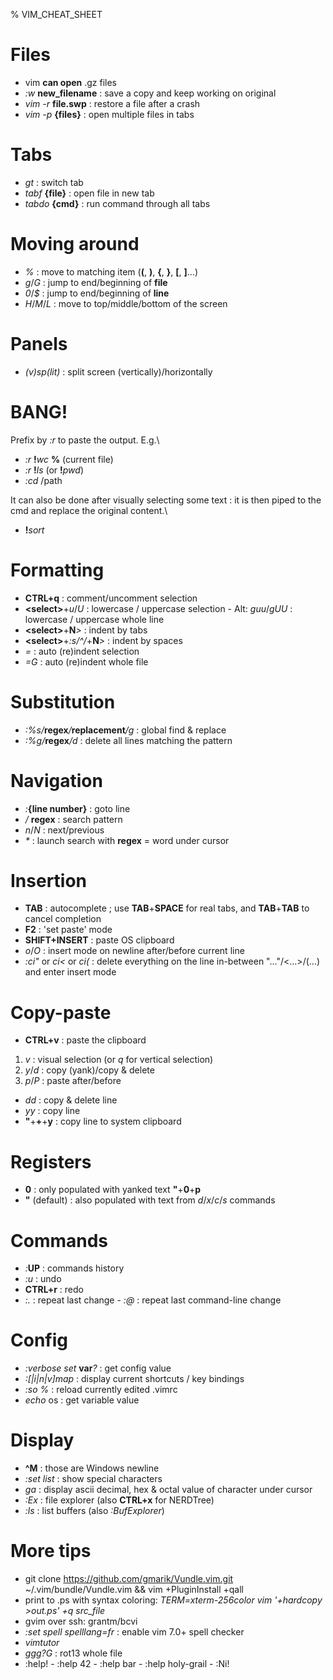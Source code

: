 % VIM_CHEAT_SHEET

Files
=====
- vim __can open__ .gz files
- *:w* __new_filename__ : save a copy and keep working on original
- *vim -r* __file.swp__ : restore a file after a crash
- *vim -p* __{files}__ : open multiple files in tabs

Tabs
====
- *gt* : switch tab
- *tabf* __{file}__ : open file in new tab
- *tabdo* __{cmd}__ : run command through all tabs

Moving around
=============
- *%* : move to matching item (__(__, __)__, __{__, __}__, __[__, __]__...)
- *g*/*G* : jump to end/beginning of __file__
- *0*/*$* : jump to end/beginning of __line__
- *H*/*M*/*L* : move to top/middle/bottom of the screen

Panels
======
- *(v)sp(lit)* : split screen (vertically)/horizontally

BANG!
=====
Prefix by *:r* to paste the output. E.g.\
- *:r* __!__*wc* __%__ (current file)
- *:r* __!__*ls* (or __!__*pwd*)
- *:cd* /path


It can also be done after visually selecting some text : it is then piped to the cmd and replace the original content.\
- __!__*sort*


Formatting
==========
- __CTRL+q__ : comment/uncomment selection
- __\<select\>__+*u*/*U* : lowercase / uppercase selection - Alt: *guu*/*gUU* : lowercase / uppercase whole line
- __\<select\>__+__N__*>* : indent by tabs
- __\<select\>__+*:s/^/*+__N__*>* : indent by spaces
- *=* : auto (re)indent selection
- *=G* : auto (re)indent whole file

Substitution
============
- *:%s/*__regex__*/*__replacement__*/g* : global find & replace
- *:%g/*__regex__*/d* : delete all lines matching the pattern

Navigation
==========
- *:*__{line number}__ : goto line
- */* __regex__ : search pattern
- *n*/*N* : next/previous
- *\** : launch search with __regex__ = word under cursor

Insertion
=========
- __TAB__ : autocomplete ; use __TAB__+__SPACE__ for real tabs, and __TAB__+__TAB__ to cancel completion
- __F2__ : 'set paste' mode
- __SHIFT+INSERT__ : paste OS clipboard
- *o*/*O* : insert mode on newline after/before current line
- *:ci"* or *ci<* or *ci(* : delete everything on the line in-between "..."/<...>/(...) and enter insert mode

Copy-paste
==========
- __CTRL+v__ : paste the clipboard
1. *v* : visual selection (or *q* for vertical selection)
2. *y*/*d* : copy (yank)/copy & delete
3. *p*/*P* : paste after/before
- *dd* : copy & delete line
- *yy* : copy line
- __"__+__+__+__y__ : copy line to system clipboard

Registers
=========
- __0__ : only populated with yanked text  __"__+__0__+__p__
- __"__ (default) : also populated with text from *d*/*x*/*c*/*s* commands

Commands
========
- *:*__UP__ : commands history
- *:u* : undo
- __CTRL+r__ : redo
- *:.* : repeat last change - *:@* : repeat last command-line change

Config
======
- *:verbose set* __var__*?* : get config value
- *:[|i|n|v]map* : display current shortcuts / key bindings
- *:so %* : reload currently edited .vimrc
- *echo* os : get variable value

Display
=======
- **^M** : those are Windows newline
- *:set list* : show special characters
- *ga* : display ascii decimal, hex & octal value of character under cursor
- *:Ex* : file explorer (also __CTRL+x__ for NERDTree)
- *:ls* : list buffers (also *:BufExplorer*)

More tips
=========
- git clone https://github.com/gmarik/Vundle.vim.git ~/.vim/bundle/Vundle.vim && vim +PluginInstall +qall
- print to .ps with syntax coloring: *TERM=xterm-256color vim '+hardcopy >out.ps' +q src_file*
- gvim over ssh: grantm/bcvi
- *:set spell spelllang=fr* : enable vim 7.0+ spell checker
- *vimtutor*
- *ggg?G* : rot13 whole file
- :help!  - :help 42  - :help bar  -  :help holy-grail  -  :Ni!

